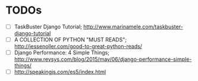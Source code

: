 # TODOs #

* [ ] TaskBuster Django Tutorial; http://www.marinamele.com/taskbuster-django-tutorial
* [ ] A COLLECTION OF PYTHON "MUST READS"; http://jessenoller.com/good-to-great-python-reads/
* [ ] Django Performance: 4 Simple Things; http://www.revsys.com/blog/2015/may/06/django-performance-simple-things/
* [ ] http://speakingjs.com/es5/index.html
